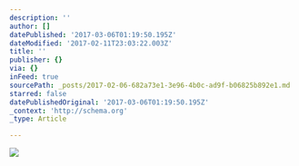 ```yaml
---
description: ''
author: []
datePublished: '2017-03-06T01:19:50.195Z'
dateModified: '2017-02-11T23:03:22.003Z'
title: ''
publisher: {}
via: {}
inFeed: true
sourcePath: _posts/2017-02-06-682a73e1-3e96-4b0c-ad9f-b06825b892e1.md
starred: false
datePublishedOriginal: '2017-03-06T01:19:50.195Z'
_context: 'http://schema.org'
_type: Article

---
```

![](https://the-grid-user-content.s3-us-west-2.amazonaws.com/019988ff-bde6-45db-aaa9-aac8af1d7213.jpg)